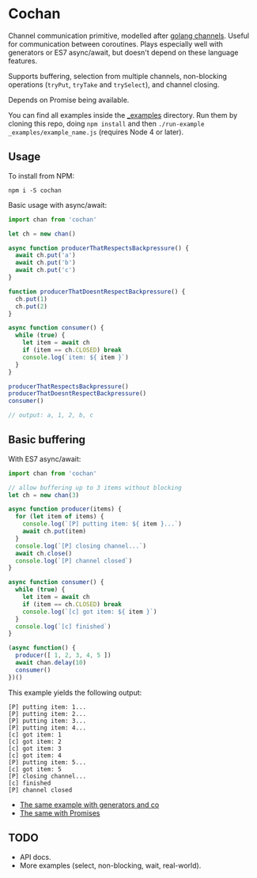 # Cochan

Channel communication primitive, modelled after [golang channels]. Useful for
communication between coroutines. Plays especially well with generators or
ES7 async/await, but doesn't depend on these language features.

Supports buffering, selection from multiple channels, non-blocking operations
(`tryPut`, `tryTake` and `trySelect`), and channel closing.

Depends on Promise being available.

[golang channels]: https://tour.golang.org/concurrency/2

You can find all examples inside the [_examples](_examples) directory.
Run them by cloning this repo, doing `npm install` and then
`./run-example _examples/example_name.js` (requires Node 4 or later).


## Usage

To install from NPM:

```test
npm i -S cochan
```

Basic usage with async/await:

```js
import chan from 'cochan'

let ch = new chan()

async function producerThatRespectsBackpressure() {
  await ch.put('a')
  await ch.put('b')
  await ch.put('c')
}

function producerThatDoesntRespectBackpressure() {
  ch.put(1)
  ch.put(2)
}

async function consumer() {
  while (true) {
    let item = await ch
    if (item == ch.CLOSED) break
    console.log(`item: ${ item }`)
  }
}

producerThatRespectsBackpressure()
producerThatDoesntRespectBackpressure()
consumer()

// output: a, 1, 2, b, c
```


## Basic buffering

With ES7 async/await:

```js
import chan from 'cochan'

// allow buffering up to 3 items without blocking
let ch = new chan(3)

async function producer(items) {
  for (let item of items) {
    console.log(`[P] putting item: ${ item }...`)
    await ch.put(item)
  }
  console.log(`[P] closing channel...`)
  await ch.close()
  console.log(`[P] channel closed`)
}

async function consumer() {
  while (true) {
    let item = await ch
    if (item == ch.CLOSED) break
    console.log(`[c] got item: ${ item }`)
  }
  console.log(`[c] finished`)
}

(async function() {
  producer([ 1, 2, 3, 4, 5 ])
  await chan.delay(10)
  consumer()
})()
```

This example yields the following output:

```text
[P] putting item: 1...
[P] putting item: 2...
[P] putting item: 3...
[P] putting item: 4...
[c] got item: 1
[c] got item: 2
[c] got item: 3
[c] got item: 4
[P] putting item: 5...
[c] got item: 5
[P] closing channel...
[c] finished
[P] channel closed
```

* [The same example with generators and co](_examples/basic-gen.js)
* [The same with Promises](_examples/basic-promise.js)


## TODO

* API docs.
* More examples (select, non-blocking, wait, real-world).
